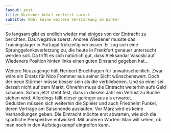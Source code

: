 ```yaml
---
layout: post
title: Wiedener kehrt verletzt zurück
subtitle: Wohl keine weitere Verstärkung im Winter
---
```


So langsam gibt es endlich wieder mal einiges von der Eintracht zu berichten. Das Negative zuerst: Andree Wiedener musste das Trainingslager in Portugal frühzeitig verlassen. Er zog sich eine Sprunggelenksverletzung zu, die heute in Frankfurt genauer untersucht werden soll. Da trifft es sich natürlich gut, dass Aleksandar Vasoski auf Wiedeners Position hinten links einen guten Einstand gegeben hat...

Weitere Neuzugänge hält Heribert Bruchhagen für unwahrscheinlich. Zwar wäre ein Ersatz für Nico Frommer aus seiner Sicht wünschenswert. Doch der neue Stürmer müsse besser sein als die verbliebenen. Und so einer sei derzeit nicht auf dem Markt. Ohnehin muss die Eintracht weiterhin aufs Geld schauen: Schon jetzt steht fest, dass in diesem Jahr ein Verlust zu Buche stehen wird. Allerdings fällt dieser geringer aus als erwartet.  
Gedulden müssen sich weiterhin die Spieler und auch Friedhelm Funkel, deren Verträge am Saisonende auslaufen. Vor März wird es keine Verhandlungen geben. Die Eintracht möchte erst abwarten, wie sich die sportliche Perspektive entwickelt. Mit anderen Worten: Man will sehen, ob man noch in den Aufstiegskampf eingreifen kann.
